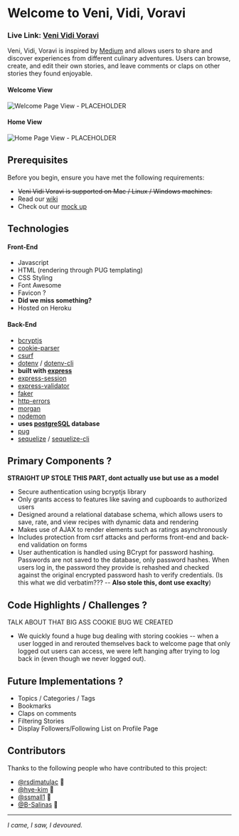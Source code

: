 # Welcome to Veni, Vidi, Voravi

### **Live Link: [Veni Vidi Voravi](https://venividivoravi.herokuapp.com/users/login)**

Veni, Vidi, Voravi is inspired by [Medium](https://medium.com/) and allows users to share and discover experiences from different culinary adventures. Users can browse, create, and edit their own stories, and leave comments or claps on other stories they found enjoyable. 

#### Welcome View
![Welcome Page View - PLACEHOLDER](/readme-images/welcome-page.gif)

#### Home View
![Home Page View - PLACEHOLDER](/readme-images/home-page.gif)


## Prerequisites
Before you begin, ensure you have met the following requirements:
- ~~Veni Vidi Voravi is supported on Mac / Linux / Windows machines.~~
- Read our [wiki](https://github.com/rsdimatulac/Veni-Vidi-Voravi/wiki)
- Check out our [mock up](https://xd.adobe.com/view/d624d3bf-eb54-41ef-9911-aa0c0d704abf-8377/specs/)

##  Technologies
####  Front-End
- Javascript
- HTML (rendering through PUG templating)
- CSS Styling
- Font Awesome
- Favicon ?
- **Did we miss something?**
- Hosted on Heroku

#### Back-End
- [bcryptjs](https://www.npmjs.com/package/bcryptjs)
- [cookie-parser](https://www.npmjs.com/package/cookie-parser)
- [csurf](https://www.npmjs.com/package/csurf)
- [dotenv](https://www.npmjs.com/package/dotenv) / [dotenv-cli](https://www.npmjs.com/package/dotenv-cli)
- **built with [express](https://expressjs.com/)**
- [express-session](https://www.npmjs.com/package/express-session)
- [express-validator](https://www.npmjs.com/package/express-validator)
- [faker](https://www.npmjs.com/package/faker)
- [http-errors](https://www.npmjs.com/package/http-errors)
- [morgan](https://www.npmjs.com/package/morgan)
- [nodemon](https://www.npmjs.com/package/nodemon)
- **uses [postgreSQL](https://www.postgresql.org/) database**
- [pug](https://pugjs.org/api/getting-started.html)
- [sequelize](https://www.npmjs.com/package/sequelize) / [sequelize-cli](https://www.npmjs.com/package/sequelize-cli)

## Primary Components ?
**STRAIGHT UP STOLE THIS PART, dont actually use but use as a model** 
-   Secure authentication using bcryptjs library
-   Only grants access to features like saving and cupboards to authorized users
-   Designed around a relational database schema, which allows users to save, rate, and view recipes with dynamic data and rendering
-   Makes use of AJAX to render elements such as ratings asynchronously
-   Includes protection from csrf attacks and performs front-end and back-end validation on forms
- User authentication is handled using BCrypt for password hashing. Passwords are not saved to the database, only password hashes. When users log in, the password they provide is rehashed and checked against the original encrypted password hash to verify credentials. (Is this what we did verbatim??? -- **Also stole this, dont use exaclty**)

## Code Highlights / Challenges ?
TALK ABOUT THAT BIG ASS COOKIE BUG WE CREATED

- We quickly found a huge bug dealing with storing cookies -- when a user logged in and rerouted themselves back to welcome page that only logged out users can access, we were left hanging after trying to log back in (even though we never logged out).

## Future Implementations ?
 - Topics / Categories / Tags
- Bookmarks
- Claps on comments
- Filtering Stories
- Display Followers/Following List on Profile Page

## Contributors
Thanks to the following people who have contributed to this project:
- [@rsdimatulac](https://github.com/rsdimatulac) 🚁
- [@hye-kim](https://github.com/hye-kim) 🎴
- [@ssmall1](https://github.com/ssmall1) 🌿
- [@B-Salinas](https://github.com/B-Salinas) 👾

---

_I came, I saw, I devoured._
